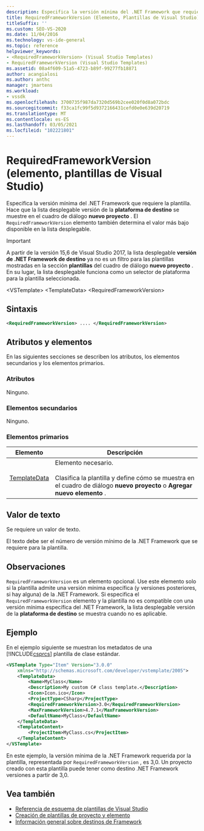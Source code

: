 ```yaml
---
description: Especifica la versión mínima del .NET Framework que requiere la plantilla.
title: RequiredFrameworkVersion (Elemento, Plantillas de Visual Studio)
titleSuffix: ''
ms.custom: SEO-VS-2020
ms.date: 11/04/2016
ms.technology: vs-ide-general
ms.topic: reference
helpviewer_keywords:
- <RequiredFrameworkVersion> (Visual Studio Templates)
- RequiredFrameworkVersion (Visual Studio Templates)
ms.assetid: 08a4f609-51a5-4723-b89f-99277fb18871
author: acangialosi
ms.author: anthc
manager: jmartens
ms.workload:
- vssdk
ms.openlocfilehash: 3700735f987da7320d569b2cee020f0d8a072bdc
ms.sourcegitcommit: f33ca1fc99f5d9372166431cefd0e0e639d20719
ms.translationtype: MT
ms.contentlocale: es-ES
ms.lasthandoff: 03/05/2021
ms.locfileid: "102221801"
---
```

# <a name="requiredframeworkversion-element-visual-studio-templates"></a>RequiredFrameworkVersion (elemento, plantillas de Visual Studio)

Especifica la versión mínima del .NET Framework que requiere la plantilla. Hace que la lista desplegable versión de la **plataforma de destino** se muestre en el cuadro de diálogo **nuevo proyecto** . El `RequiredFrameworkVersion` elemento también determina el valor más bajo disponible en la lista desplegable.

> [!IMPORTANT]
> A partir de la versión 15,6 de Visual Studio 2017, la lista desplegable **versión de .NET Framework de destino** ya no es un filtro para las plantillas mostradas en la sección **plantillas** del cuadro de diálogo **nuevo proyecto** . En su lugar, la lista desplegable funciona como un selector de plataforma para la plantilla seleccionada.

 \<VSTemplate> \<TemplateData>
 \<RequiredFrameworkVersion>

## <a name="syntax"></a>Sintaxis

```xml
<RequiredFrameworkVersion> .... </RequiredFrameworkVersion>
```

## <a name="attributes-and-elements"></a>Atributos y elementos
 En las siguientes secciones se describen los atributos, los elementos secundarios y los elementos primarios.

### <a name="attributes"></a>Atributos
 Ninguno.

### <a name="child-elements"></a>Elementos secundarios
 Ninguno.

### <a name="parent-elements"></a>Elementos primarios

|Elemento|Descripción|
|-------------|-----------------|
|[TemplateData](../extensibility/templatedata-element-visual-studio-templates.md)|Elemento necesario.<br /><br /> Clasifica la plantilla y define cómo se muestra en el cuadro de diálogo **nuevo proyecto** o **Agregar nuevo elemento** .|

## <a name="text-value"></a>Valor de texto
 Se requiere un valor de texto.

 El texto debe ser el número de versión mínimo de la .NET Framework que se requiere para la plantilla.

## <a name="remarks"></a>Observaciones

`RequiredFrameworkVersion` es un elemento opcional. Use este elemento solo si la plantilla admite una versión mínima específica (y versiones posteriores, si hay alguna) de la .NET Framework. Si especifica el `RequiredFrameworkVersion` elemento y la plantilla no es compatible con una versión mínima específica del .NET Framework, la lista desplegable versión de la **plataforma de destino** se muestra cuando no es aplicable.

## <a name="example"></a>Ejemplo

En el ejemplo siguiente se muestran los metadatos de una [!INCLUDE[csprcs](../data-tools/includes/csprcs_md.md)] plantilla de clase estándar.

```xml
<VSTemplate Type="Item" Version="3.0.0"
    xmlns="http://schemas.microsoft.com/developer/vstemplate/2005">
    <TemplateData>
        <Name>MyClass</Name>
        <Description>My custom C# class template.</Description>
        <Icon>Icon.ico</Icon>
        <ProjectType>CSharp</ProjectType>
        <RequiredFrameworkVersion>3.0</RequiredFrameworkVersion>
        <MaxFrameworkVersion>4.7.1</MaxFrameworkVersion>
        <DefaultName>MyClass</DefaultName>
    </TemplateData>
    <TemplateContent>
        <ProjectItem>MyClass.cs</ProjectItem>
    </TemplateContent>
</VSTemplate>
```

En este ejemplo, la versión mínima de la .NET Framework requerida por la plantilla, representada por `RequiredFrameworkVersion` , es 3,0. Un proyecto creado con esta plantilla puede tener como destino .NET Framework versiones a partir de 3,0.

## <a name="see-also"></a>Vea también

- [Referencia de esquema de plantillas de Visual Studio](../extensibility/visual-studio-template-schema-reference.md)
- [Creación de plantillas de proyecto y elemento](../ide/creating-project-and-item-templates.md)
- [Información general sobre destinos de Framework](../ide/visual-studio-multi-targeting-overview.md)

